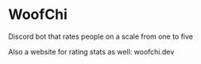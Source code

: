# WoofChi

Discord bot that rates people on a scale from one to five

Also a website for rating stats as well: woofchi.dev
